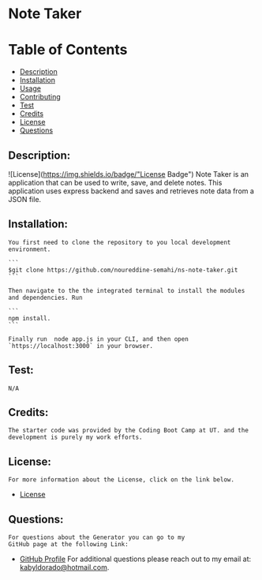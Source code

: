 # Note Taker
# Table of Contents
- [Description](#description)
- [Installation](#installation)
- [Usage](#usage) 
- [Contributing](#contributing)
- [Test](#test)
- [Credits](#credits)
- [License](#license) 
- [Questions](#questions)
## Description:
![License](https://img.shields.io/badge/"License Badge")
    Note Taker is an application that can be used to write, save, and delete notes. This application uses express backend and saves and retrieves note data from a JSON file.
## Installation:
    You first need to clone the repository to you local development environment.

    ```
    $git clone https://github.com/noureddine-semahi/ns-note-taker.git
    ```
    
    Then navigate to the the integrated terminal to install the modules and dependencies. Run
    
    ```
    npm install.
    ```
    
    Finally run  node app.js in your CLI, and then open `https://localhost:3000` in your browser.

## Test:
    N/A
## Credits:
    The starter code was provided by the Coding Boot Camp at UT. and the development is purely my work efforts.
## License:
    For more information about the License, click on the link below.
    
- [License](https://opensource.org/licenses/)
## Questions:
    For questions about the Generator you can go to my 
    GitHub page at the following Link: 
- [GitHub Profile](https://github.com/noureddin-semahi)
For additional questions please reach out to my email at: kabyldorado@hotmail.com.

